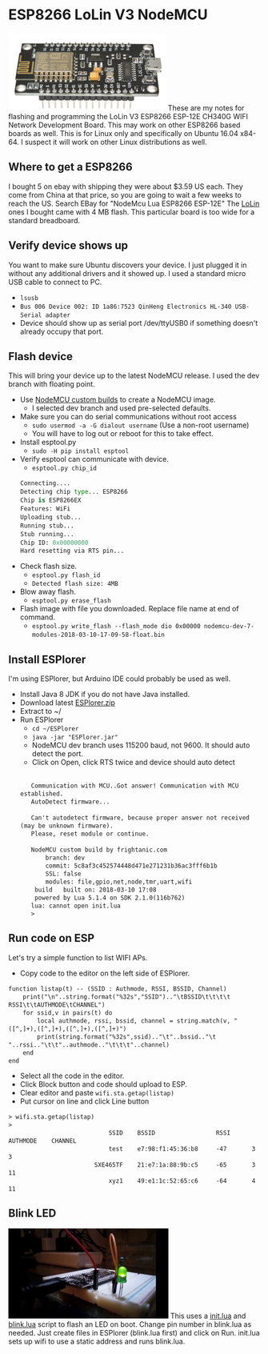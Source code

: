 # ESP8266 LoLin V3 NodeMCU

![ESP8266 LoLin V3 NodeMCU](images/esp8266.png)
These are my notes for flashing and programming the LoLin V3 ESP8266 ESP-12E
CH340G WIFI Network Development Board. This may work on other ESP8266 based
boards as well. This is for Linux only and specifically on Ubuntu 16.04 x84-64.
I suspect it will work on other Linux distributions as well.

## Where to get a ESP8266
I bought 5 on ebay with shipping they were about $3.59 US each. They come from 
China at that price, so you are going to wait a few weeks to reach the US.
Search EBay for "NodeMcu Lua ESP8266 ESP-12E" The [LoLin](https://www.wemos.cc)
ones I bought came with 4 MB flash. This particular board is too wide for a
standard breadboard.

## Verify device shows up
You want to make sure Ubuntu discovers your device. I just plugged it in
without any additional drivers and it showed up. I used a standard micro USB
cable to connect to PC. 
* `lsusb`
* `Bus 006 Device 002: ID 1a86:7523 QinHeng Electronics HL-340 USB-Serial adapter`
* Device should show up as serial port /dev/ttyUSB0 if something doesn't
already occupy that port.

## Flash device
This will bring your device up to the latest NodeMCU release. I used the dev
branch with floating point.
* Use [NodeMCU custom builds](https://nodemcu-build.com) to create a NodeMCU
image.
    * I selected dev branch and used pre-selected defaults.
* Make sure you can do serial communications without root access
    * `sudo usermod -a -G dialout username` (Use a non-root username)
    * You will have to log out or reboot for this to take effect.
* Install esptool.py
    * `sudo -H pip install esptool`
* Verify esptool can communicate with device.
    * `esptool.py chip_id`
    ```esptool.py v2.3.1
    Connecting....
    Detecting chip type... ESP8266
    Chip is ESP8266EX
    Features: WiFi
    Uploading stub...
    Running stub...
    Stub running...
    Chip ID: 0x00000000
    Hard resetting via RTS pin...
    ```
 * Check flash size.
    * `esptool.py flash_id`
    * `Detected flash size: 4MB`
* Blow away flash.
    * `esptool.py erase_flash`
* Flash image with file you downloaded. Replace file name at end of command.
    * `esptool.py write_flash --flash_mode dio 0x00000 nodemcu-dev-7-modules-2018-03-10-17-09-58-float.bin`
    
## Install ESPlorer
I'm using ESPlorer, but Arduino IDE could probably be used as well.
* Install Java 8 JDK if you do not have Java installed.
* Download latest [ESPlorer.zip](esp8266.ru/esplorer-latest/?f=ESPlorer.zip)
* Extract to ~/
* Run ESPlorer
    * `cd ~/ESPlorer`
    * `java -jar "ESPlorer.jar"`
    * NodeMCU dev branch uses 115200 baud, not 9600. It should auto detect the
    port.
    * Click on Open, click RTS twice and device should auto detect
    ```ORT OPEN 115200

       Communication with MCU..Got answer! Communication with MCU established.
       AutoDetect firmware...

       Can't autodetect firmware, because proper answer not received (may be unknown firmware). 
       Please, reset module or continue.

       NodeMCU custom build by frightanic.com
	       branch: dev
	       commit: 5c8af3c452574448d471e271231b36ac3fff6b1b
	       SSL: false
	       modules: file,gpio,net,node,tmr,uart,wifi
        build 	built on: 2018-03-10 17:08
        powered by Lua 5.1.4 on SDK 2.1.0(116b762)
       lua: cannot open init.lua
       > 
    ```
    
 ## Run code on ESP
 Let's try a simple function to list WIFI APs.
* Copy code to the editor on the left side of ESPlorer.
```-- Print AP list that is easier to read
function listap(t) -- (SSID : Authmode, RSSI, BSSID, Channel)
    print("\n"..string.format("%32s","SSID").."\tBSSID\t\t\t\t  RSSI\t\tAUTHMODE\tCHANNEL")
    for ssid,v in pairs(t) do
        local authmode, rssi, bssid, channel = string.match(v, "([^,]+),([^,]+),([^,]+),([^,]+)")
        print(string.format("%32s",ssid).."\t"..bssid.."\t  "..rssi.."\t\t"..authmode.."\t\t\t"..channel)
    end
end
```
* Select all the code in the editor.
* Click Block button and code should upload to ESP.
* Clear editor and paste `wifi.sta.getap(listap)`
* Put cursor on line and click Line button
```
> wifi.sta.getap(listap)
> 
                            SSID	BSSID				  RSSI		AUTHMODE	CHANNEL
                            test	e7:98:f1:45:36:b8	  -47		3			3
                        SXE465TF	21:e7:1a:88:9b:c5	  -65		3			11
                            xyz1	49:e1:1c:52:65:c6	  -64		4			11
```

## Blink LED
[![LED flash video](images/esp8266_blink.png)](https://youtu.be/BGgfGz3rAVs)
This uses a [init.lua](https://github.com/sgjava/nodemcu-lolin/blob/master/src/init.lua)
and [blink.lua](https://github.com/sgjava/nodemcu-lolin/blob/master/src/blink.lua)
script to flash an LED on boot. Change pin number in blink.lua as needed. Just
create files in ESPlorer (blink.lua first) and click on Run. init.lua sets up
wifi to use a static address and runs blink.lua.

